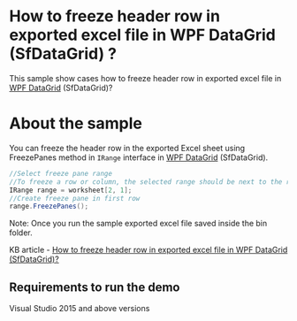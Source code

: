 # How to freeze header row in exported excel file in WPF DataGrid (SfDataGrid) ?

This sample show cases how to freeze header row in exported excel file in [WPF DataGrid](https://www.syncfusion.com/wpf-ui-controls/datagrid) (SfDataGrid)?

# About the sample

You can freeze the header row in the exported Excel sheet using FreezePanes method in `IRange` interface in [WPF DataGrid](https://www.syncfusion.com/wpf-ui-controls/datagrid) (SfDataGrid).

```c#
//Select freeze pane range
//To freeze a row or column, the selected range should be next to the row or column.
IRange range = worksheet[2, 1];
//Create freeze pane in first row
range.FreezePanes();
```
Note: Once you run the sample exported excel file saved inside the bin folder.

KB article - [How to freeze header row in exported excel file in WPF DataGrid (SfDataGrid)?](https://www.syncfusion.com/kb/12007/how-to-freeze-header-row-in-exported-excel-file-in-wpf-datagrid-sfdatagrid)

## Requirements to run the demo
 Visual Studio 2015 and above versions
